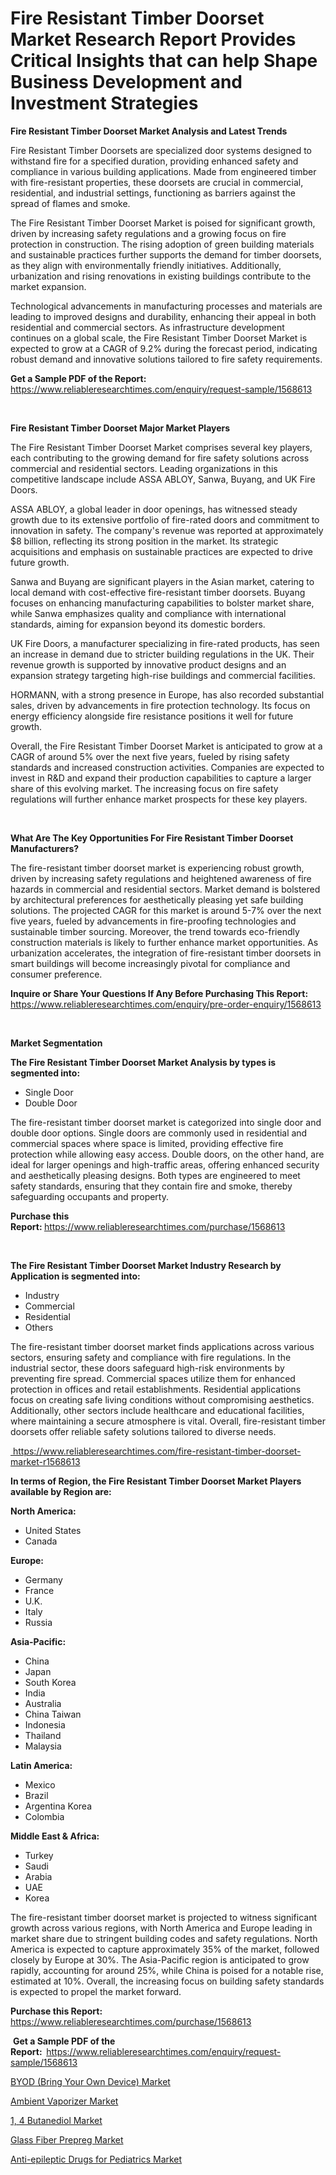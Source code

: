 <p><h1>Fire Resistant Timber Doorset Market Research Report Provides Critical Insights that can help Shape Business Development and Investment Strategies</h1></p><p><strong>Fire Resistant Timber Doorset Market Analysis and Latest Trends</strong></p>
<p><p>Fire Resistant Timber Doorsets are specialized door systems designed to withstand fire for a specified duration, providing enhanced safety and compliance in various building applications. Made from engineered timber with fire-resistant properties, these doorsets are crucial in commercial, residential, and industrial settings, functioning as barriers against the spread of flames and smoke.</p><p>The Fire Resistant Timber Doorset Market is poised for significant growth, driven by increasing safety regulations and a growing focus on fire protection in construction. The rising adoption of green building materials and sustainable practices further supports the demand for timber doorsets, as they align with environmentally friendly initiatives. Additionally, urbanization and rising renovations in existing buildings contribute to the market expansion.</p><p>Technological advancements in manufacturing processes and materials are leading to improved designs and durability, enhancing their appeal in both residential and commercial sectors. As infrastructure development continues on a global scale, the Fire Resistant Timber Doorset Market is expected to grow at a CAGR of 9.2% during the forecast period, indicating robust demand and innovative solutions tailored to fire safety requirements.</p></p>
<p><strong>Get a Sample PDF of the Report:&nbsp;</strong> <a href="https://www.reliableresearchtimes.com/enquiry/request-sample/1568613?utm_campaign=1598&utm_medium=2&utm_source=Github&utm_content=ia&utm_term=14102024&utm_id=fire-resistant-timber-doorset">https://www.reliableresearchtimes.com/enquiry/request-sample/1568613</a></p>
<p>&nbsp;</p>
<p><strong>Fire Resistant Timber Doorset Major Market Players</strong></p>
<p><p>The Fire Resistant Timber Doorset Market comprises several key players, each contributing to the growing demand for fire safety solutions across commercial and residential sectors. Leading organizations in this competitive landscape include ASSA ABLOY, Sanwa, Buyang, and UK Fire Doors. </p><p>ASSA ABLOY, a global leader in door openings, has witnessed steady growth due to its extensive portfolio of fire-rated doors and commitment to innovation in safety. The company's revenue was reported at approximately $8 billion, reflecting its strong position in the market. Its strategic acquisitions and emphasis on sustainable practices are expected to drive future growth.</p><p>Sanwa and Buyang are significant players in the Asian market, catering to local demand with cost-effective fire-resistant timber doorsets. Buyang focuses on enhancing manufacturing capabilities to bolster market share, while Sanwa emphasizes quality and compliance with international standards, aiming for expansion beyond its domestic borders.</p><p>UK Fire Doors, a manufacturer specializing in fire-rated products, has seen an increase in demand due to stricter building regulations in the UK. Their revenue growth is supported by innovative product designs and an expansion strategy targeting high-rise buildings and commercial facilities.</p><p>HORMANN, with a strong presence in Europe, has also recorded substantial sales, driven by advancements in fire protection technology. Its focus on energy efficiency alongside fire resistance positions it well for future growth.</p><p>Overall, the Fire Resistant Timber Doorset Market is anticipated to grow at a CAGR of around 5% over the next five years, fueled by rising safety standards and increased construction activities. Companies are expected to invest in R&D and expand their production capabilities to capture a larger share of this evolving market. The increasing focus on fire safety regulations will further enhance market prospects for these key players.</p></p>
<p>&nbsp;</p>
<p><strong>What Are The Key Opportunities For Fire Resistant Timber Doorset Manufacturers?</strong></p>
<p><p>The fire-resistant timber doorset market is experiencing robust growth, driven by increasing safety regulations and heightened awareness of fire hazards in commercial and residential sectors. Market demand is bolstered by architectural preferences for aesthetically pleasing yet safe building solutions. The projected CAGR for this market is around 5-7% over the next five years, fueled by advancements in fire-proofing technologies and sustainable timber sourcing. Moreover, the trend towards eco-friendly construction materials is likely to further enhance market opportunities. As urbanization accelerates, the integration of fire-resistant timber doorsets in smart buildings will become increasingly pivotal for compliance and consumer preference.</p></p>
<p><strong>Inquire or Share Your Questions If Any Before Purchasing This Report:</strong> <a href="https://www.reliableresearchtimes.com/enquiry/pre-order-enquiry/1568613?utm_campaign=1598&utm_medium=2&utm_source=Github&utm_content=ia&utm_term=14102024&utm_id=fire-resistant-timber-doorset">https://www.reliableresearchtimes.com/enquiry/pre-order-enquiry/1568613</a></p>
<p>&nbsp;</p>
<p><strong>Market Segmentation</strong></p>
<p><strong>The Fire Resistant Timber Doorset Market Analysis by types is segmented into:</strong></p>
<p><ul><li>Single Door</li><li>Double Door</li></ul></p>
<p><p>The fire-resistant timber doorset market is categorized into single door and double door options. Single doors are commonly used in residential and commercial spaces where space is limited, providing effective fire protection while allowing easy access. Double doors, on the other hand, are ideal for larger openings and high-traffic areas, offering enhanced security and aesthetically pleasing designs. Both types are engineered to meet safety standards, ensuring that they contain fire and smoke, thereby safeguarding occupants and property.</p></p>
<p><strong>Purchase this Report:&nbsp;</strong><a href="https://www.reliableresearchtimes.com/purchase/1568613?utm_campaign=1598&utm_medium=2&utm_source=Github&utm_content=ia&utm_term=14102024&utm_id=fire-resistant-timber-doorset">https://www.reliableresearchtimes.com/purchase/1568613</a></p>
<p>&nbsp;</p>
<p><strong>The Fire Resistant Timber Doorset Market Industry Research by Application is segmented into:</strong></p>
<p><ul><li>Industry</li><li>Commercial</li><li>Residential</li><li>Others</li></ul></p>
<p><p>The fire-resistant timber doorset market finds applications across various sectors, ensuring safety and compliance with fire regulations. In the industrial sector, these doors safeguard high-risk environments by preventing fire spread. Commercial spaces utilize them for enhanced protection in offices and retail establishments. Residential applications focus on creating safe living conditions without compromising aesthetics. Additionally, other sectors include healthcare and educational facilities, where maintaining a secure atmosphere is vital. Overall, fire-resistant timber doorsets offer reliable safety solutions tailored to diverse needs.</p></p>
<p><a href="https://www.reliableresearchtimes.com/fire-resistant-timber-doorset-market-r1568613?utm_campaign=1598&utm_medium=2&utm_source=Github&utm_content=ia&utm_term=14102024&utm_id=fire-resistant-timber-doorset">&nbsp;https://www.reliableresearchtimes.com/fire-resistant-timber-doorset-market-r1568613</a></p>
<p><strong>In terms of Region, the Fire Resistant Timber Doorset Market Players available by Region are:</strong></p>
<p>
    <p> <strong> North America: </strong>
        <ul>
            <li>United States</li>
            <li>Canada</li>
        </ul>
        </p> 
    <p> <strong> Europe: </strong>
        <ul>
            <li>Germany</li>
            <li>France</li>
            <li>U.K.</li>
            <li>Italy</li>
            <li>Russia</li>
        </ul>
        </p> 
    <p> <strong> Asia-Pacific: </strong>
        <ul>
            <li>China</li>
            <li>Japan</li>
            <li>South Korea</li>
            <li>India</li>
            <li>Australia</li>
            <li>China Taiwan</li>
            <li>Indonesia</li>
            <li>Thailand</li>
            <li>Malaysia</li>
        </ul>
        </p> 
    <p> <strong> Latin America: </strong>
        <ul>
            <li>Mexico</li>
            <li>Brazil</li>
            <li>Argentina Korea</li>
            <li>Colombia</li>
        </ul>
        </p> 
    <p> <strong> Middle East & Africa: </strong>
        <ul>
            <li>Turkey</li>
            <li>Saudi</li>
            <li>Arabia</li>
            <li>UAE</li>
            <li>Korea</li>
        </ul>
    </p>
    </p>
<p><p>The fire-resistant timber doorset market is projected to witness significant growth across various regions, with North America and Europe leading in market share due to stringent building codes and safety regulations. North America is expected to capture approximately 35% of the market, followed closely by Europe at 30%. The Asia-Pacific region is anticipated to grow rapidly, accounting for around 25%, while China is poised for a notable rise, estimated at 10%. Overall, the increasing focus on building safety standards is expected to propel the market forward.</p></p>
<p><strong>Purchase this Report: </strong><a href="https://www.reliableresearchtimes.com/purchase/1568613?utm_campaign=1598&utm_medium=2&utm_source=Github&utm_content=ia&utm_term=14102024&utm_id=fire-resistant-timber-doorset">https://www.reliableresearchtimes.com/purchase/1568613</a></p>
<p>&nbsp;<strong>Get a Sample PDF of the Report:&nbsp;&nbsp;</strong><a href="https://www.reliableresearchtimes.com/enquiry/request-sample/1568613?utm_campaign=1598&utm_medium=2&utm_source=Github&utm_content=ia&utm_term=14102024&utm_id=fire-resistant-timber-doorset">https://www.reliableresearchtimes.com/enquiry/request-sample/1568613</a></p>
<p><strong></strong></p>
<p><p><a href="https://www.linkedin.com/pulse/byod-bring-your-own-device-market-trends-focusing-insight-forecast-dqhce?trk=public_post_embed_feed-article-content&utm_campaign=1598&utm_medium=2&utm_source=Github&utm_content=ia&utm_term=14102024&utm_id=fire-resistant-timber-doorset">BYOD (Bring Your Own Device) Market</a></p><p><a href="https://www.linkedin.com/pulse/ambient-vaporizer-market-trends-strategic-insights-2024-2031-tphee?trk=public_post_embed_feed-article-content&utm_campaign=1598&utm_medium=2&utm_source=Github&utm_content=ia&utm_term=14102024&utm_id=fire-resistant-timber-doorset">Ambient Vaporizer Market</a></p><p><a href="https://www.linkedin.com/pulse/1-4-butanediol-market-global-trends-forecast-2024-2031-stokks-w1v7e?trk=public_post_embed_feed-article-content&utm_campaign=1598&utm_medium=2&utm_source=Github&utm_content=ia&utm_term=14102024&utm_id=fire-resistant-timber-doorset">1, 4 Butanediol Market</a></p><p><a href="https://www.linkedin.com/pulse/global-glass-fiber-prepreg-industry-analysis-report-market-a7t6e?trk=public_post_embed_feed-article-content&utm_campaign=1598&utm_medium=2&utm_source=Github&utm_content=ia&utm_term=14102024&utm_id=fire-resistant-timber-doorset">Glass Fiber Prepreg Market</a></p><p><a href="https://www.linkedin.com/pulse/emerging-anti-epileptic-drugs-pediatrics-market-opportunities-ll2ce?trk=public_post_embed_feed-article-content&utm_campaign=1598&utm_medium=2&utm_source=Github&utm_content=ia&utm_term=14102024&utm_id=fire-resistant-timber-doorset">Anti-epileptic Drugs for Pediatrics Market</a></p></p>
